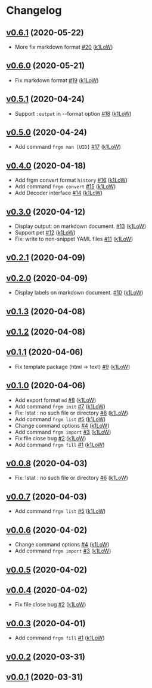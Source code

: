 # Changelog

## [v0.6.1](https://github.com/k1LoW/frgm/compare/v0.6.0...v0.6.1) (2020-05-22)

* More fix markdown format [#20](https://github.com/k1LoW/frgm/pull/20) ([k1LoW](https://github.com/k1LoW))

## [v0.6.0](https://github.com/k1LoW/frgm/compare/v0.5.1...v0.6.0) (2020-05-21)

* Fix markdown format [#19](https://github.com/k1LoW/frgm/pull/19) ([k1LoW](https://github.com/k1LoW))

## [v0.5.1](https://github.com/k1LoW/frgm/compare/v0.5.0...v0.5.1) (2020-04-24)

* Support `:output` in --format option [#18](https://github.com/k1LoW/frgm/pull/18) ([k1LoW](https://github.com/k1LoW))

## [v0.5.0](https://github.com/k1LoW/frgm/compare/v0.4.0...v0.5.0) (2020-04-24)

* Add command `frgm man [UID]` [#17](https://github.com/k1LoW/frgm/pull/17) ([k1LoW](https://github.com/k1LoW))

## [v0.4.0](https://github.com/k1LoW/frgm/compare/v0.3.0...v0.4.0) (2020-04-18)

* Add frgm convert format `history` [#16](https://github.com/k1LoW/frgm/pull/16) ([k1LoW](https://github.com/k1LoW))
* Add command `frgm convert` [#15](https://github.com/k1LoW/frgm/pull/15) ([k1LoW](https://github.com/k1LoW))
* Add Decoder interface [#14](https://github.com/k1LoW/frgm/pull/14) ([k1LoW](https://github.com/k1LoW))

## [v0.3.0](https://github.com/k1LoW/frgm/compare/v0.2.1...v0.3.0) (2020-04-12)

* Display output: on markdown document. [#13](https://github.com/k1LoW/frgm/pull/13) ([k1LoW](https://github.com/k1LoW))
* Support pet [#12](https://github.com/k1LoW/frgm/pull/12) ([k1LoW](https://github.com/k1LoW))
* Fix: write to non-snippet YAML files [#11](https://github.com/k1LoW/frgm/pull/11) ([k1LoW](https://github.com/k1LoW))

## [v0.2.1](https://github.com/k1LoW/frgm/compare/v0.2.0...v0.2.1) (2020-04-09)


## [v0.2.0](https://github.com/k1LoW/frgm/compare/v0.1.3...v0.2.0) (2020-04-09)

* Display labels on markdown document. [#10](https://github.com/k1LoW/frgm/pull/10) ([k1LoW](https://github.com/k1LoW))

## [v0.1.3](https://github.com/k1LoW/frgm/compare/v0.1.2...v0.1.3) (2020-04-08)


## [v0.1.2](https://github.com/k1LoW/frgm/compare/v0.1.1...v0.1.2) (2020-04-08)


## [v0.1.1](https://github.com/k1LoW/frgm/compare/v0.1.0...v0.1.1) (2020-04-06)

* Fix template package (html -> text) [#9](https://github.com/k1LoW/frgm/pull/9) ([k1LoW](https://github.com/k1LoW))

## [v0.1.0](https://github.com/k1LoW/frgm/compare/d6c896ee8ad7...v0.1.0) (2020-04-06)

* Add export format `md` [#8](https://github.com/k1LoW/frgm/pull/8) ([k1LoW](https://github.com/k1LoW))
* Add command `frgm init` [#7](https://github.com/k1LoW/frgm/pull/7) ([k1LoW](https://github.com/k1LoW))
* Fix: lstat : no such file or directory [#6](https://github.com/k1LoW/frgm/pull/6) ([k1LoW](https://github.com/k1LoW))
* Add command `frgm list` [#5](https://github.com/k1LoW/frgm/pull/5) ([k1LoW](https://github.com/k1LoW))
* Change command options [#4](https://github.com/k1LoW/frgm/pull/4) ([k1LoW](https://github.com/k1LoW))
* Add command `frgm import` [#3](https://github.com/k1LoW/frgm/pull/3) ([k1LoW](https://github.com/k1LoW))
* Fix file close bug [#2](https://github.com/k1LoW/frgm/pull/2) ([k1LoW](https://github.com/k1LoW))
* Add command `frgm fill` [#1](https://github.com/k1LoW/frgm/pull/1) ([k1LoW](https://github.com/k1LoW))

## [v0.0.8](https://github.com/k1LoW/frgm/compare/v0.0.7...v0.0.8) (2020-04-03)

* Fix: lstat : no such file or directory [#6](https://github.com/k1LoW/frgm/pull/6) ([k1LoW](https://github.com/k1LoW))

## [v0.0.7](https://github.com/k1LoW/frgm/compare/v0.0.6...v0.0.7) (2020-04-03)

* Add command `frgm list` [#5](https://github.com/k1LoW/frgm/pull/5) ([k1LoW](https://github.com/k1LoW))

## [v0.0.6](https://github.com/k1LoW/frgm/compare/v0.0.5...v0.0.6) (2020-04-02)

* Change command options [#4](https://github.com/k1LoW/frgm/pull/4) ([k1LoW](https://github.com/k1LoW))
* Add command `frgm import` [#3](https://github.com/k1LoW/frgm/pull/3) ([k1LoW](https://github.com/k1LoW))

## [v0.0.5](https://github.com/k1LoW/frgm/compare/v0.0.4...v0.0.5) (2020-04-02)


## [v0.0.4](https://github.com/k1LoW/frgm/compare/v0.0.3...v0.0.4) (2020-04-02)

* Fix file close bug [#2](https://github.com/k1LoW/frgm/pull/2) ([k1LoW](https://github.com/k1LoW))

## [v0.0.3](https://github.com/k1LoW/frgm/compare/v0.0.2...v0.0.3) (2020-04-01)

* Add command `frgm fill` [#1](https://github.com/k1LoW/frgm/pull/1) ([k1LoW](https://github.com/k1LoW))

## [v0.0.2](https://github.com/k1LoW/frgm/compare/v0.0.1...v0.0.2) (2020-03-31)


## [v0.0.1](https://github.com/k1LoW/frgm/compare/d6c896ee8ad7...v0.0.1) (2020-03-31)

